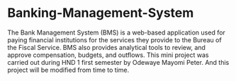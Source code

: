 # Banking-Management-System
The Bank Management System (BMS) is a web-based application used for paying financial institutions for the services they provide to the Bureau of the Fiscal Service. BMS also provides analytical tools to review, and approve compensation, budgets, and outflows.
This mini project was carried out during HND 1 first semester by Odewaye Mayomi Peter.
And this project will be modified from time to time.
